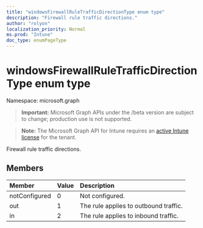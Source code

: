 ```yaml
---
title: "windowsFirewallRuleTrafficDirectionType enum type"
description: "Firewall rule traffic directions."
author: "rolyon"
localization_priority: Normal
ms.prod: "Intune"
doc_type: enumPageType
---
```


# windowsFirewallRuleTrafficDirectionType enum type

Namespace: microsoft.graph

> **Important:** Microsoft Graph APIs under the /beta version are subject to change; production use is not supported.

> **Note:** The Microsoft Graph API for Intune requires an [active Intune license](https://go.microsoft.com/fwlink/?linkid=839381) for the tenant.

Firewall rule traffic directions.

## Members
|Member|Value|Description|
|:---|:---|:---|
|notConfigured|0|Not configured.|
|out|1|The rule applies to outbound traffic.|
|in|2|The rule applies to inbound traffic.|



